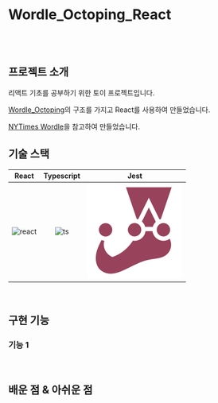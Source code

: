 # Wordle_Octoping_React

<p align="center">
  <br>
  <!-- <img src="./wordle.jpg" width="700"> -->
  <br>
</p>


## 프로젝트 소개
리액트 기초를 공부하기 위한 토이 프로젝트입니다.

[Wordle_Octoping](https://github.com/Octoping925/Wordle_Octoping)의 구조를 가지고 React를 사용하여 만들었습니다.

[NYTimes Wordle](https://www.nytimes.com/games/wordle/index.html)을 참고하여 만들었습니다.


## 기술 스택

|   React    | Typescript |   Jest  |
| :--------: | :---------:| :------:|
|  ![react]  |    ![ts]   | ![jest] |

<br>

## 구현 기능

### 기능 1
<!-- 단어 입력시 정답에 맞춰 알맞는 색깔로 표에 표시됨
### 기능 2
게임 종료시 모달 창을 띄워 게임 결과와 재시작 버튼 표시
### 기능 3
입력값이 올바르지 않을 때 토스트 메시지 표시 -->

<br>

## 배운 점 & 아쉬운 점
<!-- 전반적인 CSS 사용법을 익히는 데에 도움이 많이 됐습니다.

개인적으로 만들어본 첫 웹 프로젝트인만큼, 자신감을 키우는 데에 도움이 많이 됐습니다.

CSS에 능통하지는 않아, 글자 입력할 때 애니메이션을 넣는 등의 디자인 적인 부분에 소홀할 수 밖에 없던 점이 아쉽습니다. -->

<!-- Stack Icon Refernces -->
[react]: https://github.com/Octoping925/readme-template/blob/main/images/stack/react.svg
[ts]: https://github.com/Octoping925/readme-template/blob/main/images/stack/typescript.svg
[jest]: https://github.com/Octoping925/readme-template/blob/main/images/stack/jest.svg
